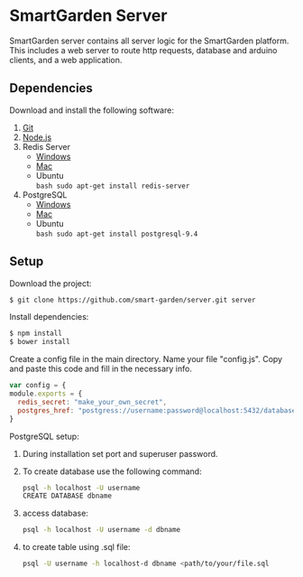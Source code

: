 # SmartGarden Server

SmartGarden server contains all server logic for the SmartGarden platform. This includes a web server to route http requests, database and arduino clients, and a web application.

## Dependencies

Download and install the following software:

1. [Git](https://git-scm.com/downloads)
2. [Node.js](https://nodejs.org/en/download/)
3. Redis Server
    - [Windows](https://github.com/MSOpenTech/redis/releases/tag/win-2.8.2400)
    - [Mac](http://redis.io/download)
    - Ubuntu           
            ```bash
            sudo apt-get install redis-server
            ```
4.  PostgreSQL
	- [Windows](https://www.postgresql.org/download/windows/)
	- [Mac](https://www.postgresql.org/download/macosx/)
	- Ubuntu			
			```bash
			sudo apt-get install postgresql-9.4
			```

## Setup

Download the project:

```bash
$ git clone https://github.com/smart-garden/server.git server
```

Install dependencies:

```bash
$ npm install
$ bower install
```

Create a config file in the main directory. Name your file "config.js".
Copy and paste this code and fill in the necessary info.

```javascript
var config = {
module.exports = {
  redis_secret: "make_your_own_secret",
  postgres_href: "postgress://username:password@localhost:5432/database_name"
}
```

PostgreSQL setup:

1. During installation set port and superuser password.
2. To create database use the following command:

	```bash
	psql -h localhost -U username
	CREATE DATABASE dbname
	```
3. access database:

	```bash
	psql -h localhost -U username -d dbname
	```
4. to create table using .sql file:

	```bash
	psql -U username -h localhost-d dbname <path/to/your/file.sql
	```
